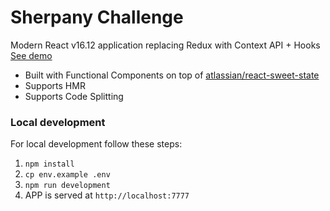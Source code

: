 # Sherpany Challenge

Modern React v16.12 application replacing Redux with Context API + Hooks
[See demo](https://sherpany-code-challenge.firebaseapp.com/)

* Built with Functional Components on top of [atlassian/react-sweet-state](https://atlassian.github.io/react-sweet-state/)
* Supports HMR
* Supports Code Splitting


### Local development

For local development follow these steps:

1. `npm install`
2. `cp env.example .env`
3. `npm run development`
4. APP is served at `http://localhost:7777`

